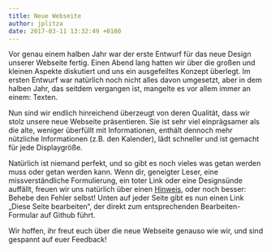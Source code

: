 ```yaml
---
title: Neue Webseite
author: jplitza
date: 2017-03-11 13:32:49 +0100
---
```


Vor genau einem halben Jahr war der erste Entwurf für das neue Design unserer
Webseite fertig. Einen Abend lang hatten wir über die großen und kleinen Aspekte
diskutiert und uns ein ausgefeiltes Konzept überlegt. Im ersten Entwurf war
natürlich noch nicht alles davon umgesetzt, aber in dem halben Jahr, das seitdem
vergangen ist, mangelte es vor allem immer an einem: Texten.

Nun sind wir endlich hinreichend überzeugt von deren Qualität, dass wir stolz
unsere neue Webseite präsentieren. Sie ist sehr viel einprägsamer als die alte,
weniger überfüllt mit Informationen, enthält dennoch mehr nützliche
Informationen (z.B. den Kalender), lädt schneller und ist gemacht für jede
Displaygröße.

Natürlich ist niemand perfekt, und so gibt es noch vieles was getan werden muss
oder getan werden kann. Wenn dir, geneigter Leser, eine missverständliche
Formulierung, ein toter Link oder eine Designsünde auffällt, freuen wir uns
natürlich über einen [Hinweis](/kontakt.html), oder noch besser: Behebe den
Fehler selbst! Unten auf jeder Seite gibt es nun einen Link „Diese Seite
bearbeiten“, der direkt zum entsprechenden Bearbeiten-Formular auf Github führt.

Wir hoffen, ihr freut euch über die neue Webseite genauso wie wir, und sind
gespannt auf euer Feedback!
